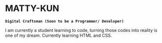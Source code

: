 # MATTY-KUN
**`Digital Craftsman (Soon to be a Programmer/ Developer)`**

I am currently a student learning to code, turning those codes into reality is one of my dream. Currently learning HTML and CSS. 
